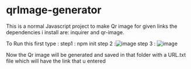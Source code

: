 # qrImage-generator

This is a normal Javascript project to make Qr image for given links 
the dependencies i install are: inquirer and qr-image.


To Run this first type :
step1 : npm init
step 2 :![image](https://github.com/Fsk196/qrImage-generator/assets/97790105/47af59ec-6186-45fd-b734-490ef01602da)
step 3 : ![image](https://github.com/Fsk196/qrImage-generator/assets/97790105/a682ac9e-1f61-499c-bc79-7a7dd46573ed)

Now the Qr image will be generated  and saved in that folder with a URL.txt file which will have the link that u entered

